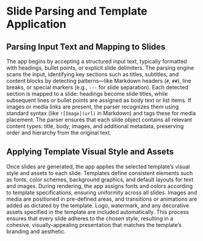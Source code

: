 # Slide Parsing and Template Application

## Parsing Input Text and Mapping to Slides

The app begins by accepting a structured input text, typically formatted with headings, bullet points, or explicit slide delimiters. The parsing engine scans the input, identifying key sections such as titles, subtitles, and content blocks by detecting patterns—like Markdown headers (`#`, `##`), line breaks, or special markers (e.g., `---` for slide separation). Each detected section is mapped to a slide: headings become slide titles, while subsequent lines or bullet points are assigned as body text or list items. If images or media links are present, the parser recognizes them using standard syntax (like `![Image](url)` in Markdown) and tags these for media placement. The parser ensures that each slide object contains all relevant content types: title, body, images, and additional metadata, preserving order and hierarchy from the original text.

## Applying Template Visual Style and Assets

Once slides are generated, the app applies the selected template’s visual style and assets to each slide. Templates define consistent elements such as fonts, color schemes, background graphics, and default layouts for text and images. During rendering, the app assigns fonts and colors according to template specifications, ensuring uniformity across all slides. Images and media are positioned in pre-defined areas, and transitions or animations are added as dictated by the template. Logo, watermark, and any decorative assets specified in the template are included automatically. This process ensures that every slide adheres to the chosen style, resulting in a cohesive, visually-appealing presentation that matches the template’s branding and aesthetic.